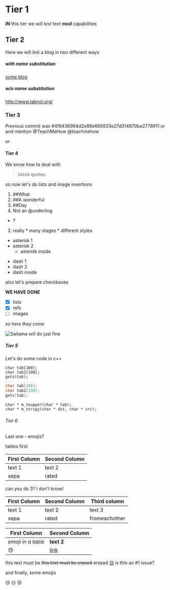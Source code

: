 # Tier 1
__*IN*__ this tier we _will test_  text _**mod**_ capabilities
## Tier 2
Here we will *link* a blog in two different ways
##### with name substitution
[some blog](http://www.labnol.org/)
##### w/o name substitution
http://www.labnol.org/
### Tier 3
Previous commit was
#4f8436964d2e88e666533e27d314870ba2778911
or
and mention
@TeachMeHow
@teachmehow

or
#### Tier 4
We know how to deal with

>block
>quotes.

so now let's do lists and image insertions

1. ##What
2. ##A wonderful
3. ##Day
  1. Not an @underling
  * ?
  2. really
    * many stages
    * different styles

* asterisk 1
* asterisk 2
  * asterisk inside

- dash 1
- dash 2
- dash inside

also let's prepare checkboxes

**WE HAVE DONE**
- [x] lists
- [x] refs
- [ ] images

*so here they come*

![Saitama will do just fine](https://myanimelist.cdn-dena.com/images/characters/11/294388.jpg)

##### Tier 5
Let's do some code in c++

```
char tab[100];
char tab2[100];
gets(tab);
```

```c++
char tab[100];
char tab2[100];
gets(tab);
```

    char * m_toupper(char * tab);
    char * m_strcpy(char * dst, char * src);



###### Tier 6

Last one - emojis?

tables first

First Column | Second Column
------------ | -------------
text 1 | text 2
sepa | rated

can you do 3? I don't know!

First Column | Second Column | Third column
------------ | ------------- | ------------
text 1 | text 2 | text 3
sepa | rated | fromeachother


First Column | Second Column
------------ | -------------
*emoji in a table* | **text 2**
:sweat: | [link](https://guides.github.com/features/mastering-markdown/)

this text must be ~~this text must be erased~~ erased
[:sweat:](https://guides.github.com/features/mastering-markdown/)
is this an  #1 issue?

and finally, some emojis

:sweat: :confused: :worried:
